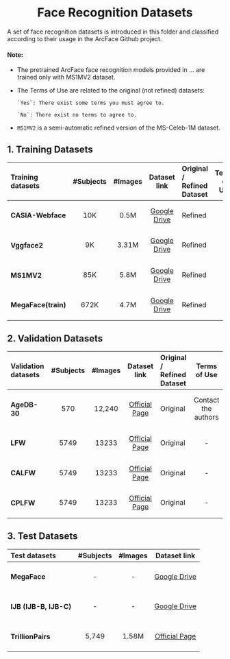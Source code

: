 <h1 align="center"> Face Recognition Datasets </h1>

 A set of face recognition datasets is introduced in this folder and classified according to their usage in the ArcFace Github project. 
 
 #### Note:
- The pretrained ArcFace face recognition models provided in ... are trained only with MS1MV2 dataset.
- The Terms of Use are related to the original (not refined) datasets: 

      `Yes`: There exist some terms you must agree to.
      
      `No`: There exist no terms to agree to. 
- `MS1MV2` is a semi-automatic refined version of the MS-Celeb-1M dataset.

## 1. Training Datasets

<div align="center">
    
|Training datasets        |#Subjects|#Images| Dataset link                                                                                    |Original / Refined Dataset |Terms of Use|
|:------------------------|:-------:|:-----:|:-----------------------------------------------------------------------------------------------:|:-----------|:------:|
|<h4> CASIA-Webface  </h4>|10K      | 0.5M  |<a href="https://drive.google.com/file/d/1KxNCrXzln0lal3N4JiYl9cFOIhT78y1l/view">Google Drive</a>| Refined  |-|
|<h4> Vggface2       </h4>|9K       |3.31M  |<a href="https://drive.google.com/file/d/1dyVQ7X3d28eAcjV3s3o0MT-HyODp_v3R/view">Google Drive</a>| Refined   |-|
|<h4> MS1MV2         </h4>|85K      |5.8M   |<a href="https://drive.google.com/file/d/1SXS4-Am3bsKSK615qbYdbA_FMVh3sAvR/view">Google Drive</a>|  Refined  |-|
|<h4> MegaFace(train)</h4>|672K     |4.7M   |<a href="https://drive.google.com/file/d/1O4FxijSXoEIe6fLfOocqF4VFMh5B4d89/view">Google Drive</a>|  Refined  |-|

</div>
      
## 2. Validation Datasets

<div align="center">
    
|Validation datasets |#Subjects|#Images|Dataset link                                                                 |Original / Refined Dataset|Terms of Use|
|:-------------------|:-------:|:-----:|:---------------------------------------------------------------------------:|:-------------------------|:------:|
|<h4> AgeDB-30 </h4> |570      |12,240 |<a href="https://ibug.doc.ic.ac.uk/resources/agedb/">Official Page</a>       |Original                  | Contact the authors|
|<h4> LFW      </h4> |5749     |13233  |<a href="http://vis-www.cs.umass.edu/lfw/">Official Page</a>                 |Original                  |-|
|<h4> CALFW    </h4> |5749     |13233  |<a href="http://whdeng.cn/CALFW/index.html?reload=true">Official Page</a>    |Original                  |-|
|<h4> CPLFW    </h4> |5749     |13233  |<a href="http://www.whdeng.cn/cplfw/index.html?reload=true">Official Page</a>|Original                  |-|

</div>

## 3. Test Datasets

<div align="center">
    
|Test datasets                  |#Subjects  |#Images  | Dataset link                                                                         |
|:-----------------------------|:---------:|:-------:|:------------------------------------------------------------------------------------------:|
|<h4> MegaFace           </h4> |    -    | -  |<a href="https://drive.google.com/file/d/1KBwp0U9oZgZj7SYDXRxUnnH7Lwvd9XMy/view">Google Drive</a> |
|<h4> IJB (IJB-B, IJB-C) </h4> |    -    |  - |<a href="https://drive.google.com/file/d/1aC4zf2Bn0xCVH_ZtEuQipR2JvRb1bf8o/view">Google Drive</a> | 
|<h4> TrillionPairs      </h4> | 5,749    |1.58M |<a href="http://trillionpairs.deepglint.com/overview">Official Page</a>                                 |




